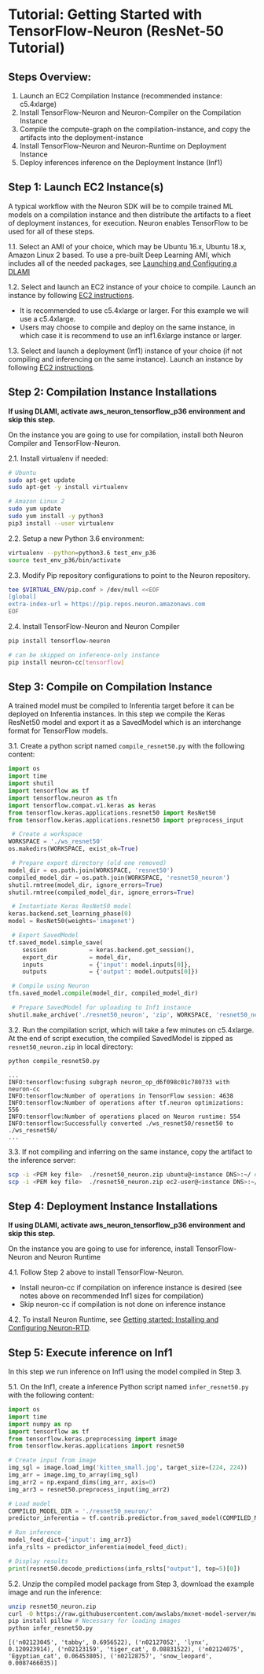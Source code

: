 # Tutorial: Getting Started with TensorFlow-Neuron (ResNet-50 Tutorial)

## Steps Overview:

1. Launch an EC2 Compilation Instance (recommended instance: c5.4xlarge)
2. Install TensorFlow-Neuron and Neuron-Compiler on the Compilation Instance
3. Compile the compute-graph on the compilation-instance, and copy the artifacts into the deployment-instance
4. Install TensorFlow-Neuron and Neuron-Runtime on Deployment Instance
5. Deploy inferences inference on the Deployment Instance (Inf1)

## Step 1: Launch EC2 Instance(s)

A typical workflow with the Neuron SDK will be to compile trained ML models on a compilation instance and then distribute the artifacts to a fleet of deployment instances, for execution. Neuron enables TensorFlow to be used for all of these steps.

1.1. Select an AMI of your choice, which may be Ubuntu 16.x, Ubuntu 18.x, Amazon Linux 2 based. To use a pre-built Deep Learning AMI, which includes all of the needed packages, see [Launching and Configuring a DLAMI](https://docs.aws.amazon.com/dlami/latest/devguide/launch-config.html)

1.2. Select and launch an EC2 instance of your choice to compile. Launch an instance by following [EC2 instructions](https://docs.aws.amazon.com/AWSEC2/latest/UserGuide/EC2_GetStarted.html#ec2-launch-instance).
  * It is recommended to use c5.4xlarge or larger. For this example we will use a c5.4xlarge.
  * Users may choose to compile and deploy on the same instance, in which case it is recommend to use an inf1.6xlarge instance or larger.

1.3. Select and launch a deployment (Inf1) instance of your choice (if not compiling and inferencing on the same instance). Launch an instance by following [EC2 instructions](https://docs.aws.amazon.com/AWSEC2/latest/UserGuide/EC2_GetStarted.html#ec2-launch-instance).

## Step 2: Compilation Instance Installations

**If using DLAMI, activate aws_neuron_tensorflow_p36 environment and skip this step.**

On the instance you are going to use for compilation, install both Neuron Compiler and  TensorFlow-Neuron.

2.1. Install virtualenv if needed:
```bash
# Ubuntu
sudo apt-get update
sudo apt-get -y install virtualenv
```
```bash
# Amazon Linux 2
sudo yum update
sudo yum install -y python3
pip3 install --user virtualenv
```
2.2. Setup a new Python 3.6 environment:
```bash
virtualenv --python=python3.6 test_env_p36
source test_env_p36/bin/activate
```
2.3. Modify Pip repository configurations to point to the Neuron repository.
```bash
tee $VIRTUAL_ENV/pip.conf > /dev/null <<EOF
[global]
extra-index-url = https://pip.repos.neuron.amazonaws.com
EOF
```
2.4. Install TensorFlow-Neuron and Neuron Compiler
```bash
pip install tensorflow-neuron
```
```bash
# can be skipped on inference-only instance
pip install neuron-cc[tensorflow]
```

## Step 3: Compile on Compilation Instance

A trained model must be compiled to Inferentia target before it can be deployed on Inferentia instances.
In this step we compile the Keras ResNet50 model and export it as a SavedModel which is an interchange format for TensorFlow models.

3.1. Create a python script named `compile_resnet50.py` with the following content:
```python
import os
import time
import shutil
import tensorflow as tf
import tensorflow.neuron as tfn
import tensorflow.compat.v1.keras as keras
from tensorflow.keras.applications.resnet50 import ResNet50
from tensorflow.keras.applications.resnet50 import preprocess_input

 # Create a workspace
WORKSPACE = './ws_resnet50'
os.makedirs(WORKSPACE, exist_ok=True)

 # Prepare export directory (old one removed)
model_dir = os.path.join(WORKSPACE, 'resnet50')
compiled_model_dir = os.path.join(WORKSPACE, 'resnet50_neuron')
shutil.rmtree(model_dir, ignore_errors=True)
shutil.rmtree(compiled_model_dir, ignore_errors=True)

 # Instantiate Keras ResNet50 model
keras.backend.set_learning_phase(0)
model = ResNet50(weights='imagenet')

 # Export SavedModel
tf.saved_model.simple_save(
    session            = keras.backend.get_session(),
    export_dir         = model_dir,
    inputs             = {'input': model.inputs[0]},
    outputs            = {'output': model.outputs[0]})

 # Compile using Neuron
tfn.saved_model.compile(model_dir, compiled_model_dir)    

 # Prepare SavedModel for uploading to Inf1 instance
shutil.make_archive('./resnet50_neuron', 'zip', WORKSPACE, 'resnet50_neuron')
```
3.2. Run the compilation script, which will take a few minutes on c5.4xlarge. At the end of script execution, the compiled SavedModel is zipped as `resnet50_neuron.zip` in local directory:
```bash
python compile_resnet50.py
```
```
...
INFO:tensorflow:fusing subgraph neuron_op_d6f098c01c780733 with neuron-cc
INFO:tensorflow:Number of operations in TensorFlow session: 4638
INFO:tensorflow:Number of operations after tf.neuron optimizations: 556
INFO:tensorflow:Number of operations placed on Neuron runtime: 554
INFO:tensorflow:Successfully converted ./ws_resnet50/resnet50 to ./ws_resnet50/
...
```
3.3. If not compiling and inferring on the same instance, copy the artifact to the inference server:
```bash
scp -i <PEM key file>  ./resnet50_neuron.zip ubuntu@<instance DNS>:~/ # if Ubuntu-based AMI
scp -i <PEM key file>  ./resnet50_neuron.zip ec2-user@<instance DNS>:~/  # if using AML2-based AMI
```

## Step 4: Deployment Instance Installations

**If using DLAMI, activate aws_neuron_tensorflow_p36 environment and skip this step.**

On the instance you are going to use for inference, install TensorFlow-Neuron and Neuron Runtime

4.1. Follow Step 2 above to install TensorFlow-Neuron.
 * Install neuron-cc if compilation on inference instance is desired (see notes above on recommended Inf1 sizes for compilation)
 * Skip neuron-cc if compilation is not done on inference instance

4.2. To install Neuron Runtime, see [Getting started: Installing and Configuring Neuron-RTD](./../neuron-runtime/nrt_start.md).

## Step 5: Execute inference on Inf1

In this step we run inference on Inf1 using the model compiled in Step 3.

5.1. On the Inf1, create a inference Python script named `infer_resnet50.py` with the following content:
```python
import os
import time
import numpy as np
import tensorflow as tf
from tensorflow.keras.preprocessing import image
from tensorflow.keras.applications import resnet50

# Create input from image
img_sgl = image.load_img('kitten_small.jpg', target_size=(224, 224))
img_arr = image.img_to_array(img_sgl)
img_arr2 = np.expand_dims(img_arr, axis=0)
img_arr3 = resnet50.preprocess_input(img_arr2)

# Load model
COMPILED_MODEL_DIR = './resnet50_neuron/'
predictor_inferentia = tf.contrib.predictor.from_saved_model(COMPILED_MODEL_DIR)

# Run inference
model_feed_dict={'input': img_arr3}
infa_rslts = predictor_inferentia(model_feed_dict);

# Display results
print(resnet50.decode_predictions(infa_rslts["output"], top=5)[0])
```

5.2. Unzip the compiled model package from Step 3, download the example image and run the inference:
```bash
unzip resnet50_neuron.zip
curl -O https://raw.githubusercontent.com/awslabs/mxnet-model-server/master/docs/images/kitten_small.jpg
pip install pillow # Necessary for loading images
python infer_resnet50.py
```
```
[('n02123045', 'tabby', 0.6956522), ('n02127052', 'lynx', 0.120923914), ('n02123159', 'tiger_cat', 0.08831522), ('n02124075', 'Egyptian_cat', 0.06453805), ('n02128757', 'snow_leopard', 0.0087466035)]
```
